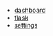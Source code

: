- [dashboard](https://iconmonstr.com/dashboard-7-svg/)
- [flask](https://iconmonstr.com/flask-4-svg/)
- [settings](https://iconmonstr.com/gear-2-svg/)